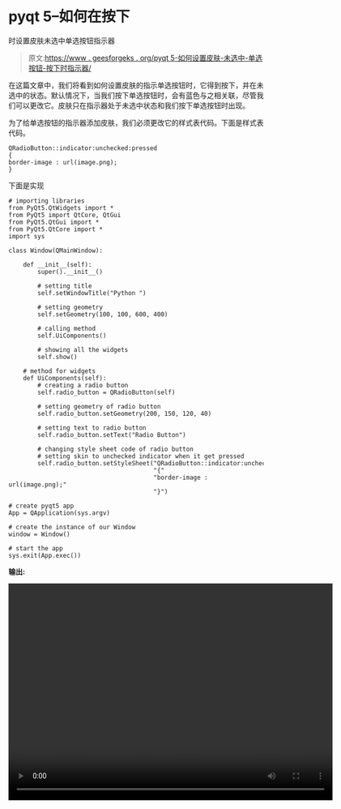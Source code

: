 # pyqt 5–如何在按下

时设置皮肤未选中单选按钮指示器

> 原文:[https://www . geesforgeks . org/pyqt 5-如何设置皮肤-未选中-单选按钮-按下时指示器/](https://www.geeksforgeeks.org/pyqt5-how-to-set-skin-unchecked-radiobutton-indicator-when-pressed/)

在这篇文章中，我们将看到如何设置皮肤的指示单选按钮时，它得到按下，并在未选中的状态。默认情况下，当我们按下单选按钮时，会有蓝色与之相关联，尽管我们可以更改它。皮肤只在指示器处于未选中状态和我们按下单选按钮时出现。

为了给单选按钮的指示器添加皮肤，我们必须更改它的样式表代码。下面是样式表代码。

```
QRadioButton::indicator:unchecked:pressed
{
border-image : url(image.png);
}

```

下面是实现

```
# importing libraries
from PyQt5.QtWidgets import * 
from PyQt5 import QtCore, QtGui
from PyQt5.QtGui import * 
from PyQt5.QtCore import * 
import sys

class Window(QMainWindow):

    def __init__(self):
        super().__init__()

        # setting title
        self.setWindowTitle("Python ")

        # setting geometry
        self.setGeometry(100, 100, 600, 400)

        # calling method
        self.UiComponents()

        # showing all the widgets
        self.show()

    # method for widgets
    def UiComponents(self):
        # creating a radio button
        self.radio_button = QRadioButton(self)

        # setting geometry of radio button
        self.radio_button.setGeometry(200, 150, 120, 40)

        # setting text to radio button
        self.radio_button.setText("Radio Button")

        # changing style sheet code of radio button
        # setting skin to unchecked indicator when it get pressed
        self.radio_button.setStyleSheet("QRadioButton::indicator:unchecked:pressed"
                                        "{"
                                        "border-image : url(image.png);"
                                        "}")

# create pyqt5 app
App = QApplication(sys.argv)

# create the instance of our Window
window = Window()

# start the app
sys.exit(App.exec())
```

**输出:**

<video class="wp-video-shortcode" id="video-396059-1" width="640" height="428" preload="metadata" controls=""><source type="video/mp4" src="https://media.geeksforgeeks.org/wp-content/uploads/20200408015108/Python-08-04-2020-01_50_38.mp4?_=1">[https://media.geeksforgeeks.org/wp-content/uploads/20200408015108/Python-08-04-2020-01_50_38.mp4](https://media.geeksforgeeks.org/wp-content/uploads/20200408015108/Python-08-04-2020-01_50_38.mp4)</video>